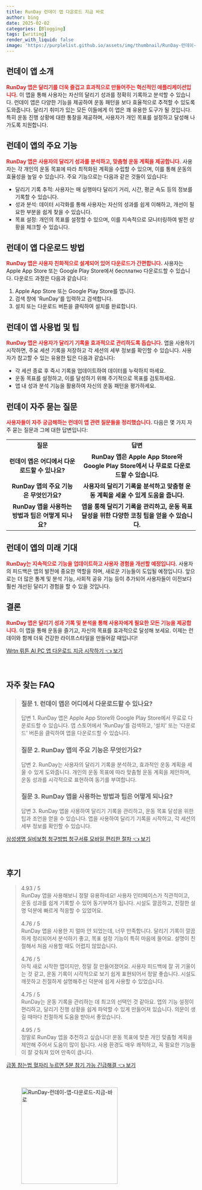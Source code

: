 ```yaml
---
title: RunDay 런데이 앱 다운로드 지금 바로
author: bing
date: 2025-02-02
categories: [Blogging]
tags: [writing]
render_with_liquid: false
image: 'https://purplelist.github.io/assets/img/thumbnail/RunDay-런데이-앱-다운로드-지금-바로.webp'
---
```



<h2 id='런데이_앱_소개'>런데이 앱 소개</h2>

<p><b><span style="color: #ee2323;">RunDay 앱은 달리기를 더욱 즐겁고 효과적으로 만들어주는 혁신적인 애플리케이션입니다.</span></b> 이 앱을 통해 사용자는 자신의 달리기 성과를 정확히 기록하고 분석할 수 있습니다. 런데이 앱은 다양한 기능을 제공하여 운동 패턴을 보다 효율적으로 추적할 수 있도록 도와줍니다. 달리기 취미가 있는 모든 이들에게 이 앱은 꽤 유용한 도구가 될 것입니다. 특히 운동 진행 상황에 대한 통찰을 제공하며, 사용자가 개인 목표를 설정하고 달성해 나가도록 지원합니다.</p>

<h2 id='런데이_앱_주요_기능'>런데이 앱의 주요 기능</h2>

<p><b><span style="color: #ee2323;">RunDay 앱은 사용자의 달리기 성과를 분석하고, 맞춤형 운동 계획을 제공합니다.</span></b> 사용자는 각 개인의 운동 목표에 따라 최적화된 계획을 수립할 수 있으며, 이를 통해 운동의 효율성을 높일 수 있습니다. 주요 기능으로는 다음과 같은 것들이 있습니다:</p>

<ul>
    <li>달리기 기록 추적: 사용자는 매 실행마다 달리기 거리, 시간, 평균 속도 등의 정보를 기록할 수 있습니다.</li>
    <li>성과 분석: 데이터 시각화를 통해 사용자는 자신의 성과를 쉽게 이해하고, 개선이 필요한 부분을 쉽게 찾을 수 있습니다.</li>
    <li>목표 설정: 개인의 목표를 설정할 수 있으며, 이를 지속적으로 모니터링하여 발전 상황을 체크할 수 있습니다.</li>
</ul>

<h2 id='런데이_앱_다운로드_방법'>런데이 앱 다운로드 방법</h2>

<p><b><span style="color: #ee2323;">RunDay 앱은 사용자 친화적으로 설계되어 있어 다운로드가 간편합니다.</span></b> 사용자는 Apple App Store 또는 Google Play Store에서 бесплатно 다운로드할 수 있습니다. 다운로드 과정은 다음과 같습니다:</p>

<ol>
    <li>Apple App Store 또는 Google Play Store를 엽니다.</li>
    <li>검색 창에 'RunDay'를 입력하고 검색합니다.</li>
    <li>설치 또는 다운로드 버튼을 클릭하여 설치를 완료합니다.</li>
</ol>

<h2 id='런데이_앱_사용법'>런데이 앱 사용법 및 팁</h2>

<p><b><span style="color: #ee2323;">RunDay 앱은 사용자가 달리기 기록을 효과적으로 관리하도록 돕습니다.</span></b> 앱을 사용하기 시작하면, 주요 세션 기록을 저장하고 각 세션의 세부 정보를 확인할 수 있습니다. 사용자가 참고할 수 있는 유용한 팁은 다음과 같습니다:</p>

<ul>
    <li>각 세션 종료 후 즉시 기록을 업데이트하여 데이터를 누락하지 마세요.</li>
    <li>운동 목표를 설정하고, 이를 달성하기 위해 주기적으로 목표를 검토하세요.</li>
    <li>앱 내 성과 분석 기능을 활용하여 자신의 운동 패턴을 평가하세요.</li>
</ul>

<h2 id='런데이_자주_묻는_질문'>런데이 자주 묻는 질문</h2>

<p><b><span style="color: #ee2323;">사용자들이 자주 궁금해하는 런데이 앱 관련 질문들을 정리했습니다.</span></b> 다음은 몇 가지 자주 묻는 질문과 그에 대한 답변입니다:</p>

<table>
    <tr>
        <td style="text-align: center; height: 17px;"><b>질문</b></td>
        <td style="text-align: center; height: 17px;"><b>답변</b></td>
    </tr>
    <tr>
        <td style="text-align: center; height: 17px;"><b>런데이 앱은 어디에서 다운로드할 수 있나요?</b></td>
        <td style="text-align: center; height: 17px;"><b>RunDay 앱은 Apple App Store와 Google Play Store에서 나 무료로 다운로드할 수 있습니다.</b></td>
    </tr>
    <tr>
        <td style="text-align: center; height: 17px;"><b>RunDay 앱의 주요 기능은 무엇인가요?</b></td>
        <td style="text-align: center; height: 17px;"><b>사용자의 달리기 기록을 분석하고 맞춤형 운동 계획을 세울 수 있게 도움을 줍니다.</b></td>
    </tr>
    <tr>
        <td style="text-align: center; height: 17px;"><b>RunDay 앱을 사용하는 방법과 팁은 어떻게 되나요?</b></td>
        <td style="text-align: center; height: 17px;"><b>앱을 통해 달리기 기록을 관리하고, 운동 목표 달성을 위한 다양한 코칭 팁을 얻을 수 있습니다.</b></td>
    </tr>
</table>

<h2 id='런데이_앱의_미래_기대'>런데이 앱의 미래 기대</h2>

<p><b><span style="color: #ee2323;">RunDay는 지속적으로 기능을 업데이트하고 사용자 경험을 개선할 예정입니다.</span></b> 사용자의 피드백은 앱의 발전에 중요한 역할을 하며, 새로운 기능들이 도입될 예정입니다. 앞으로는 더 많은 통계 및 분석 기능, 사회적 공유 기능 등이 추가되어 사용자들이 이전보다 훨씬 개선된 달리기 경험을 할 수 있을 것입니다.</p>

<h2 id='결론'>결론</h2>

<p><b><span style="color: #ee2323;">RunDay 앱은 달리기 성과 기록 및 분석을 통해 사용자에게 필요한 모든 기능을 제공합니다.</span></b> 이 앱을 통해 운동을 즐기고, 자신의 목표를 효과적으로 달성해 보세요. 이제는 런데이와 함께 더욱 건강한 라이프스타일을 만들어갈 때입니다!</p>


<p><a class="click-button" title="Wrtn 뤼튼 AI PC 앱 다운로드 지금 시작하기" href="https://purplelist.github.io/posts/Wrtn-%EB%A4%BC%ED%8A%BC-AI-PC-%EC%95%B1-%EB%8B%A4%EC%9A%B4%EB%A1%9C%EB%93%9C-%EC%A7%80%EA%B8%88-%EC%8B%9C%EC%9E%91%ED%95%98%EA%B8%B0/" rel="dofollow">Wrtn 뤼튼 AI PC 앱 다운로드 지금 시작하기 👈 보기</a></p><br>
<h2 id='자주_찾는_FAQ'>자주 찾는 FAQ</h2>
<div itemscope="" itemtype="https://schema.org/FAQPage"> 
<blockquote> 
<div itemscope="" itemprop="mainEntity" itemtype="https://schema.org/Question"> 
<h3 itemprop="name">질문 1. 런데이 앱은 어디에서 다운로드할 수 있나요?</h3> 
<div itemscope="" itemprop="acceptedAnswer" itemtype="https://schema.org/Answer"> 
<span itemprop="text"> 
<p>답변 1. RunDay 앱은 Apple App Store와 Google Play Store에서 무료로 다운로드할 수 있습니다. 앱 스토어에서 'RunDay'를 검색하고, '설치' 또는 '다운로드' 버튼을 클릭하여 앱을 다운로드할 수 있습니다.</p> 
</span> 
</div> 
</div> 
<div itemscope="" itemprop="mainEntity" itemtype="https://schema.org/Question"> 
<h3 itemprop="name">질문 2. RunDay 앱의 주요 기능은 무엇인가요?</h3> 
<div itemscope="" itemprop="acceptedAnswer" itemtype="https://schema.org/Answer"> 
<span itemprop="text"> 
<p>답변 2. RunDay는 사용자의 달리기 기록을 분석하고, 효과적인 운동 계획을 세울 수 있게 도와줍니다. 개인의 운동 목표에 따라 맞춤형 운동 계획을 제안하며, 운동 성과를 시각적으로 표현하여 동기를 부여합니다.</p> 
</span> 
</div> 
</div> 
<div itemscope="" itemprop="mainEntity" itemtype="https://schema.org/Question"> 
<h3 itemprop="name">질문 3. RunDay 앱을 사용하는 방법과 팁은 어떻게 되나요?</h3> 
<div itemscope="" itemprop="acceptedAnswer" itemtype="https://schema.org/Answer"> 
<span itemprop="text"> 
<p>답변 3. RunDay 앱을 사용하여 달리기 기록을 관리하고, 운동 목표 달성을 위한 팁과 조언을 얻을 수 있습니다. 앱을 사용하여 달리기 기록을 시작하고, 각 세션의 세부 정보를 확인할 수 있습니다.</p> 
</span> 
</div> 
</div> 
</blockquote> 
</div>
<p><a class="click-button" title="삼성생명 실비보험 청구방법 청구서류 모바일 편리한 절차" href="https://purplelist.github.io/posts/%EC%82%BC%EC%84%B1%EC%83%9D%EB%AA%85-%EC%8B%A4%EB%B9%84%EB%B3%B4%ED%97%98-%EC%B2%AD%EA%B5%AC%EB%B0%A9%EB%B2%95-%EC%B2%AD%EA%B5%AC%EC%84%9C%EB%A5%98-%EB%AA%A8%EB%B0%94%EC%9D%BC-%ED%8E%B8%EB%A6%AC%ED%95%9C-%EC%A0%88%EC%B0%A8/" rel="dofollow">삼성생명 실비보험 청구방법 청구서류 모바일 편리한 절차 👈 보기</a></p><br>
<h2 id='후기'>후기</h2>
<div itemscope itemtype="https://schema.org/Product">
  <blockquote>
  <div itemprop="review" itemscope itemtype="https://schema.org/Review">
      <div itemprop="reviewRating" itemscope itemtype="https://schema.org/Rating"> <span itemprop="ratingValue">4.93</span> / <span itemprop="bestRating">5</span> </div>
      <span itemprop="reviewBody">RunDay 앱을 사용해보니 정말 유용하네요! 사용자 인터페이스가 직관적이고, 운동 성과를 쉽게 기록할 수 있어 동기부여가 됩니다. 시설도 깔끔하고, 친절한 설명 덕분에 빠르게 적응할 수 있었어요.</span>
  </div>
  <br>
  <div itemprop="review" itemscope itemtype="https://schema.org/Review">
      <div itemprop="reviewRating" itemscope itemtype="https://schema.org/Rating"> <span itemprop="ratingValue">4.76</span> / <span itemprop="bestRating">5</span> </div>
      <span itemprop="reviewBody">RunDay 앱을 사용한 지 얼마 안 되었는데, 너무 만족합니다. 달리기 기록이 깔끔하게 정리되어서 분석하기 좋고, 목표 설정 기능이 특히 마음에 들어요. 설명이 친절해서 처음 사용할 때도 어렵지 않았습니다.</span>
  </div>
  <br>
  <div itemprop="review" itemscope itemtype="https://schema.org/Review">
      <div itemprop="reviewRating" itemscope itemtype="https://schema.org/Rating"> <span itemprop="ratingValue">4.76</span> / <span itemprop="bestRating">5</span> </div>
      <span itemprop="reviewBody">아직 새로 시작한 앱이지만, 정말 잘 만들어졌어요. 사용자 피드백에 잘 귀 기울이는 것 같고, 운동 기록이 시각적으로 보기 쉽게 표현되어서 정말 좋습니다. 시설도 깨끗하고 친절하게 설명해주신 덕분에 쉽게 사용할 수 있었습니다.</span>
  </div>
  <br>
  <div itemprop="review" itemscope itemtype="https://schema.org/Review">
      <div itemprop="reviewRating" itemscope itemtype="https://schema.org/Rating"> <span itemprop="ratingValue">4.75</span> / <span itemprop="bestRating">5</span> </div>
      <span itemprop="reviewBody">RunDay는 운동 기록을 관리하는 데 최고의 선택인 것 같아요. 앱의 기능 설정이 편리하고, 달리기 진행 상황을 쉽게 파악할 수 있게 만들어져 있습니다. 의문이 생길 때마다 친절하게 도움을 받아서 좋았습니다.</span>
  </div>
  <br>
  <div itemprop="review" itemscope itemtype="https://schema.org/Review">
      <div itemprop="reviewRating" itemscope itemtype="https://schema.org/Rating"> <span itemprop="ratingValue">4.95</span> / <span itemprop="bestRating">5</span> </div>
      <span itemprop="reviewBody">정말로 RunDay 앱을 추천하고 싶습니다! 운동 목표에 맞춘 개인 맞춤형 계획을 제안해 주어서 도움이 많이 됩니다. 사용 환경도 매우 쾌적하고, 꼭 필요한 기능들이 잘 갖춰져 있어 만족이 큽니다.</span>
  </div>
  </blockquote>
</div>
<p><a class="click-button" title="급똥 참는법 혈자리 누르면 5분 참기 가능 긴급해결" href="https://purplelist.github.io/posts/%EA%B8%89%EB%98%A5-%EC%B0%B8%EB%8A%94%EB%B2%95-%ED%98%88%EC%9E%90%EB%A6%AC-%EB%88%84%EB%A5%B4%EB%A9%B4-5%EB%B6%84-%EC%B0%B8%EA%B8%B0-%EA%B0%80%EB%8A%A5-%EA%B8%B4%EA%B8%89%ED%95%B4%EA%B2%B0/" rel="dofollow">급똥 참는법 혈자리 누르면 5분 참기 가능 긴급해결 👈 보기</a></p><br>
<figure class="image"><img src="https://purplelist.github.io/assets/img/thumbnail/RunDay-런데이-앱-다운로드-지금-바로.webp" alt="RunDay-런데이-앱-다운로드-지금-바로" width="256" height="256"></figure>